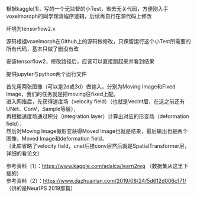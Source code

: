 根据kaggle[1]，写的一个无监督的小Test，省去无关代码，方便刚入手voxelmoroph的同学理清程序逻辑，后续再自行在源代码上修改

环境为tensorflow2.x

源码根据voxelmorph在Github上的源码做修改，只保留运行这个小Test所需要的所有代码，基本只做了删没有改

安装tensorflow2，修改路径后，应该可以直接跑起来并看到结果

提供jupyter与python两个运行文件


首先用两张图像（可以是2d或3d）做输入，分别为Moving Image和Fixed Image，我们的任务就是把moving往fixed上配。  
进入网络后，先获得速度场（velocity field）（也就是VecInt层，在这之前还有UNet、ConV，Sample等层），  
再根据速度场通过积分（integration layer）计算出对应的形变场（deformation field），  
然后对Moving Image做形变获得Moved Image也就是结果，最后输出也是两个图像，Moved Image和deformation field。  
（此库省略了velocity field，unet后接conv层然后就是SpatialTransformer层，详细的看论文）

参考资料（1）：https://www.kaggle.com/adalca/learn2reg  （数据集从这里下载的）  
参考资料（2）：https://www.dazhuanlan.com/2019/08/24/5d612d006c171/  （讲的是NeurIPS 2019那篇）